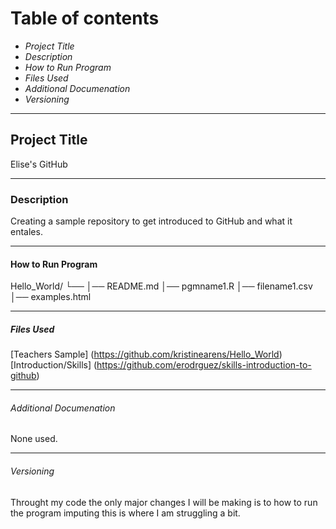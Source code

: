 # **Table of contents**

- *Project Title*
- *Description*
- *How to Run Program*
- *Files Used*
- *Additional Documenation*
- *Versioning*

---

## Project Title

Elise's GitHub

---

### Description

Creating a sample repository to get introduced to GitHub and what it entales.

---

#### How to Run Program

Hello_World/
└── 
    │── README.md
    │── pgmname1.R
    │── filename1.csv
    │── examples.html

---
   
##### Files Used

[Teachers Sample] (https://github.com/kristinearens/Hello_World)
[Introduction/Skills] (https://github.com/erodrguez/skills-introduction-to-github)

---

###### Additional Documenation

None used.

---

###### Versioning

Throught my code the only major changes I will be making is to how to run the program imputing this is where I am struggling a bit.
